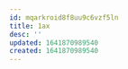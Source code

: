 ```yaml
---
id: mqarkroid8f8uu9c6vzf5ln
title: 1ax
desc: ''
updated: 1641870989540
created: 1641870989540
---
```




